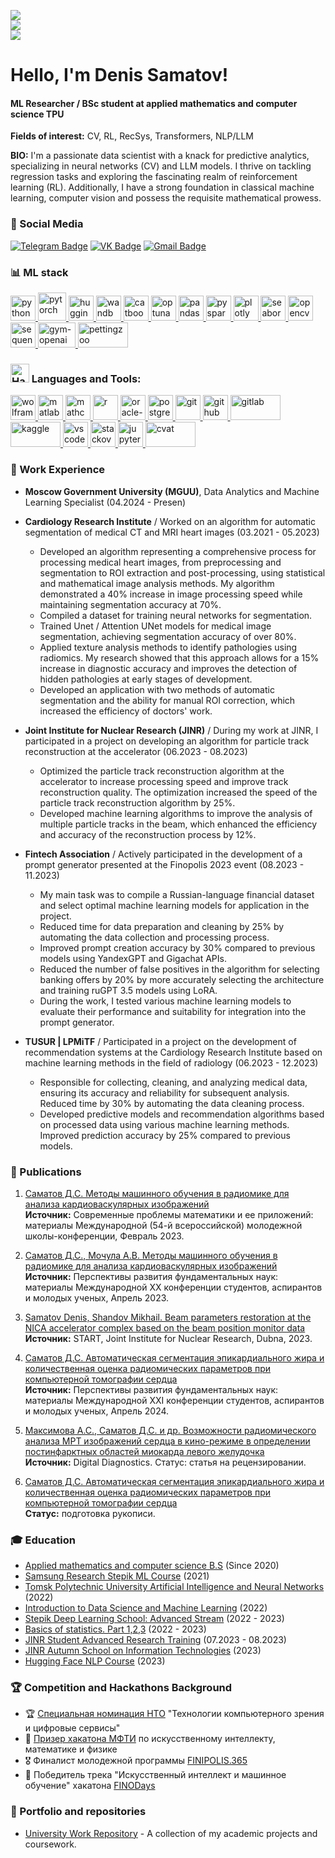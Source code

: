 ![](https://komarev.com/ghpvc/?username=denis-samatov&color=36b812)<br>
![](https://img.shields.io/github/followers/denis-samatov?style=social)<br>
![](https://img.shields.io/github/stars/denis-samatov?style=social)<br>

<h1 align="left"> Hello, I'm Denis Samatov! <img src="https://user-images.githubusercontent.com/72663882/171687151-bb31c996-c9d2-49c8-b593-734946893b23.gif" alt="waving hand gif" aria hidden="true"width="40"/>
</h1> 

#### ML Researcher / BSc student at applied mathematics and computer science TPU

**Fields of interest:** CV,  RL, RecSys, Transformers, NLP/LLM

**BIO:** I'm a passionate data scientist with a knack for predictive analytics, specializing in neural networks (CV) and LLM models. I thrive on tackling regression tasks and exploring the fascinating realm of reinforcement learning (RL). Additionally, I have a strong foundation in classical machine learning, computer vision and possess the requisite mathematical prowess. 

### 📱 Social Media
[![Telegram Badge](https://img.shields.io/badge/Telegram-blue?style=for-the-badge&logo=telegram&logoColor=white)](https://t.me/SamatovDS)
[![VK Badge](https://img.shields.io/badge/VK-blue?style=for-the-badge&logo=vk&logoColor=white)](https://vk.com/s270374)
[![Gmail Badge](https://img.shields.io/badge/Gmail-red?style=for-the-badge&logo=gmail&logoColor=white)](mailto:denissamatov470@gmail.com)
</br>

### 📊 ML stack
<p align="left"> 
  <a href="https://www.python.org" target="_blank"> 
    <img src="https://upload.wikimedia.org/wikipedia/commons/thumb/c/c3/Python-logo-notext.svg/1869px-Python-logo-notext.svg.png" alt="python" width="40" height="40"/>
  </a>
  
  <a href="https://pytorch.org" target="_blank"> 
    <img src="https://pytorch.org/assets/images/pytorch-logo.png" alt="pytorch" width="45" height="45"/>
  </a>

  <a href="https://huggingface.co" target="_blank"> 
    <img src="https://uptime-storage.s3.amazonaws.com/logos/d32f5c39b694f3e64d29fc2c9b988cdd.png" alt="huggingface" width="40" height="40"/>
  </a>
  
  <a href="https://wandb.ai/site" target="_blank"> 
    <img src="https://wandb.ai/logo.png" alt="wandb" width="40" height="40"/>
  </a>

  <a href="https://catboost.ai" target="_blank"> 
    <img src="https://upload.wikimedia.org/wikipedia/commons/c/cc/CatBoostLogo.png" alt="catboost" width="40" height="40"/>
  </a>

  <a href="https://optuna.readthedocs.io/en/stable/#" target="_blank"> 
    <img src="https://avatars.githubusercontent.com/u/57251745?s=280&v=4" alt="optuna" width="40" height="40"/>
  </a>
  
  <a href="https://pandas.pydata.org" target="_blank"> 
    <img src="https://encrypted-tbn0.gstatic.com/images?q=tbn:ANd9GcT01Ctpf3nRjz7b9l-om2h2llNA0jL4d_MVtXXXHVF5mWIn5nyMXLgzYscFGZdbhf_LN8M&usqp=CAU" alt="pandas" width="40" height="40"/>
  </a>
  
  <a href="https://spark.apache.org/docs/latest/api/python/" target="_blank"> 
    <img src="https://upload.wikimedia.org/wikipedia/commons/f/f3/Apache_Spark_logo.svg" alt="pyspark" width="40" height="40"/>
  </a>
  
  <a href="https://plotly.com" target="_blank"> 
    <img src="https://cdn.icon-icons.com/icons2/2699/PNG/512/plot_ly_logo_icon_168902.png" alt="plotly" width="40" height="40"/>
  </a>
  
  <a href="https://seaborn.pydata.org" target="_blank"> 
    <img src="https://seaborn.pydata.org/_images/logo-mark-lightbg.svg" alt="seaborn" width="40" height="40"/>
  </a>

  <a href="https://opencv.org" target="_blank"> 
    <img src="https://upload.wikimedia.org/wikipedia/commons/3/32/OpenCV_Logo_with_text_svg_version.svg" alt="opencv" width="40" height="40"/>
  </a>

  <a href="https://sbert.net" target="_blank"> 
    <img src="https://huggingface.co/front/assets/huggingface_logo-noborder.svg" alt="sequence-transformers" width="40" height="40"/>
  </a>

  <a href="https://gym.openai.com" target="_blank"> 
    <img src="https://encrypted-tbn0.gstatic.com/images?q=tbn:ANd9GcTocT9alaIProFAy4sDviN3huS3y00MubFvyA&s" alt="gym-openai" width="60" height="40"/>
  </a>

  <a href="https://www.pettingzoo.ml" target="_blank"> 
    <img src="https://pettingzoo.farama.org/_images/pettingzoo-text.png" alt="pettingzoo" width="80" height="40"/>
  </a>
</p>


### <img src="https://raw.githubusercontent.com/Tarikul-Islam-Anik/Animated-Fluent-Emojis/master/Emojis/Objects/Hammer%20and%20Wrench.png" alt="Hammer and Wrench" width="30" height="30" /> Languages and Tools:  
<p align="left"> 
  <a href="https://www.wolfram.com/mathematica/" target="_blank"> 
    <img src="https://upload.wikimedia.org/wikipedia/commons/thumb/2/20/Mathematica_Logo.svg/1200px-Mathematica_Logo.svg.png" alt="wolfram" width="40" height="40"/>
  </a>

  <a href="https://www.mathworks.com/products/matlab.html" target="_blank"> 
    <img src="https://upload.wikimedia.org/wikipedia/commons/2/21/Matlab_Logo.png" alt="matlab" width="40" height="40"/>
  </a>
  
  <a href="https://www.mathcad.com/" target="_blank"> 
    <img src="https://fotometr.ru/wp-content/uploads/2022/01/mathcad-prev.jpg" alt="mathcad" width="40" height="40"/>
  </a>

  <a href="https://www.r-project.org/" target="_blank"> 
    <img src="https://www.r-project.org/logo/Rlogo.svg" alt="r" width="40" height="40"/>
  </a>

  <a href="https://www.oracle.com/database/technologies/appdev/sqldeveloper-landing.html" target="_blank"> 
    <img src="https://encrypted-tbn0.gstatic.com/images?q=tbn:ANd9GcRBXQ1m46xneJffxmW-KUmlsX3c-ELLdBM3ww&s" alt="oracle-sql" width="40" height="40"/>
  </a>
  
  <a href="https://www.postgresql.org/" target="_blank"> 
    <img src="https://upload.wikimedia.org/wikipedia/commons/2/29/Postgresql_elephant.svg" alt="postgresql" width="40" height="40"/>
  </a>

  <a href="https://git-scm.com/" target="_blank"> 
    <img src="https://upload.wikimedia.org/wikipedia/commons/e/e0/Git-logo.svg" alt="git" width="40" height="40"/>
  </a>
  
  <a href="https://github.com/" target="_blank"> 
    <img src="https://github.githubassets.com/images/modules/logos_page/GitHub-Mark.png" alt="github" width="40" height="40"/>
  </a>

  <a href="https://gitlab.com/" target="_blank"> 
    <img src="https://encrypted-tbn0.gstatic.com/images?q=tbn:ANd9GcSgHFPfsFv5fBfCWD7bqXRfugJKXs1omr_0oA&s" alt="gitlab" width="80" height="40"/>
  </a>

  <a href="https://www.kaggle.com/" target="_blank"> 
    <img src="https://www.kaggle.com/static/images/site-logo.png" alt="kaggle" width="80" height="40"/>
  </a>

  <a href="https://code.visualstudio.com/" target="_blank"> 
    <img src="https://upload.wikimedia.org/wikipedia/commons/9/9a/Visual_Studio_Code_1.35_icon.svg" alt="vscode" width="40" height="40"/>
  </a>
  
  <a href="https://stackoverflow.com/" target="_blank"> 
    <img src="https://upload.wikimedia.org/wikipedia/commons/e/ef/Stack_Overflow_icon.svg" alt="stackoverflow" width="40" height="40"/>
  </a>

  <a href="https://jupyter.org/" target="_blank"> 
    <img src="https://upload.wikimedia.org/wikipedia/commons/3/38/Jupyter_logo.svg" alt="jupyter" width="40" height="40"/>
  </a>
  
  <a href="https://cvat.org/" target="_blank"> 
    <img src="https://encrypted-tbn0.gstatic.com/images?q=tbn:ANd9GcTfSJGmJbpo7Pd_n1U-LISvs2h7iZkJvRdblw&s" alt="cvat" width="80" height="40"/>
  </a>
</p>


### 👔 Work Experience

* **Moscow Government University (MGUU)**, Data Analytics and Machine Learning Specialist (04.2024 - Presen)

* **Cardiology Research Institute** / Worked on an algorithm for automatic segmentation of medical CT and MRI heart images (03.2021 - 05.2023)
  - Developed an algorithm representing a comprehensive process for processing medical heart images, from preprocessing and segmentation to ROI extraction and post-processing, using statistical and mathematical image analysis methods. My algorithm demonstrated a 40% increase in image processing speed while maintaining segmentation accuracy at 70%.
  - Compiled a dataset for training neural networks for segmentation.
  - Trained Unet / Attention UNet models for medical image segmentation, achieving segmentation accuracy of over 80%.
  - Applied texture analysis methods to identify pathologies using radiomics. My research showed that this approach allows for a 15% increase in diagnostic accuracy and improves the detection of hidden pathologies at early stages of development.
  - Developed an application with two methods of automatic segmentation and the ability for manual ROI correction, which increased the efficiency of doctors' work.

* **Joint Institute for Nuclear Research (JINR)** / During my work at JINR, I participated in a project on developing an algorithm for particle track reconstruction at the accelerator (06.2023 - 08.2023)
  - Optimized the particle track reconstruction algorithm at the accelerator to increase processing speed and improve track reconstruction quality. The optimization increased the speed of the particle track reconstruction algorithm by 25%.
  - Developed machine learning algorithms to improve the analysis of multiple particle tracks in the beam, which enhanced the efficiency and accuracy of the reconstruction process by 12%.

* **Fintech Association** / Actively participated in the development of a prompt generator presented at the Finopolis 2023 event (08.2023 - 11.2023)
  - My main task was to compile a Russian-language financial dataset and select optimal machine learning models for application in the project.
  - Reduced time for data preparation and cleaning by 25% by automating the data collection and processing process.
  - Improved prompt creation accuracy by 30% compared to previous models using YandexGPT and Gigachat APIs.
  - Reduced the number of false positives in the algorithm for selecting banking offers by 20% by more accurately selecting the architecture and training ruGPT 3.5 models using LoRA.
  - During the work, I tested various machine learning models to evaluate their performance and suitability for integration into the prompt generator.

* **TUSUR | LPMiTF** / Participated in a project on the development of recommendation systems at the Cardiology Research Institute based on machine learning methods in the field of radiology (06.2023 - 12.2023)
  - Responsible for collecting, cleaning, and analyzing medical data, ensuring its accuracy and reliability for subsequent analysis. Reduced time by 30% by automating the data cleaning process.
  - Developed predictive models and recommendation algorithms based on processed data using various machine learning methods. Improved prediction accuracy by 25% compared to previous models.


### 📜 Publications

1. [Саматов Д.С. Методы машинного обучения в радиомике для анализа кардиоваскулярных изображений](http://sopromat.imm.uran.ru/kungurka/Proceedings-2023.pdf)  
   **Источник:** Современные проблемы математики и ее приложений: материалы Международной (54-й всероссийской) молодежной школы-конференции, Февраль 2023.

2. [Саматов Д.С., Мочула А.В. Методы машинного обучения в радиомике для анализа кардиоваскулярных изображений](https://conf-prfn.org/Arch/Proceedings_2023_vol_3.pdf)  
   **Источник:** Перспективы развития фундаментальных наук: материалы Международной ХХ конференции студентов, аспирантов и молодых ученых, Апрель 2023.

3. [Samatov Denis, Shandov Mikhail. Beam parameters restoration at the NICA accelerator complex based on the beam position monitor data](https://students.jinr.ru/uploads/report_files/report_student_1844_project_274.pdf)  
   **Источник:** START, Joint Institute for Nuclear Research, Dubna, 2023.

4. [Саматов Д.С. Автоматическая сегментация эпикардиального жира и количественная оценка радиомических параметров при компьютерной томографии сердца](https://conf-prfn.org/Arch/Proceedings_2024_vol_3.pdf)  
   **Источник:** Перспективы развития фундаментальных наук: материалы Международной XXI конференции студентов, аспирантов и молодых ученых, Апрель 2024.

5. [Максимова А.С., Саматов Д.С. и др. Возможности радиомического анализа МРТ изображений сердца в кино-режиме в определении постинфарктных областей миокарда левого желудочка](https://www.researchgate.net/publication/371375863_GCT-TTE_Graph_Convolutional_Transformer_for_Travel_Time_Estimation)  
   **Источник:** Digital Diagnostics. Статус: статья на рецензировании.

6. [Саматов Д.С. Автоматическая сегментация эпикардиального жира и количественная оценка радиомических параметров при компьютерной томографии сердца]()  
   **Статус:** подготовка рукописи.


### 🎓 Education
* [Applied mathematics and computer science B.S](https://tpu.ru/en/) (Since 2020)
* [Samsung Research Stepik ML Course](https://stepik.org/course/50352) (2021)
* [Tomsk Polytechnic University Artificial Intelligence and Neural Networks](https://tpu.ru/) (2022)
* [Introduction to Data Science and Machine Learning](https://stepik.org/course/4852/syllabus) (2022)
* [Stepik Deep Learning School: Advanced Stream](https://stepik.org/course/50352) (2022 - 2023)
* [Basics of statistics. Part 1,2,3](https://stepik.org/course/76/syllabus) (2022 - 2023)
* [JINR Student Advanced Research Training](https://jinr.ru/en/) (07.2023 - 08.2023)
* [JINR Autumn School on Information Technologies](https://jinr.ru/en/) (2023)
* [Hugging Face NLP Course](https://huggingface.co/course/nlp) (2023)


### 🏆 Competition and Hackathons Background
* 🏆 [Специальная номинация НТО](https://nnov.hse.ru/news/edu/915136736.html) "Технологии компьютерного зрения и цифровые сервисы"
* 🏅 [Призер хакатона МФТИ](https://cogmodel.mipt.ru/iprofitrack2) по искусственному интеллекту, математике и физике
* 🎖️ Финалист молодежной программы [FINIPOLIS.365](https://365.finopolis.ru/)
* 🥇 Победитель трека "Искусственный интеллект и машинное обучение" хакатона [FINODays](https://365.finopolis.ru/finodays/)


### 📂 Portfolio and repositories
* [University Work Repository](https://github.com/SamatovDS) - A collection of my academic projects and coursework.

